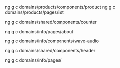 ng g c domains/products/components/product
ng g c domains/products/pages/list

ng g c domains/shared/components/counter

ng g c domains/info/pages/about

ng g c domains/info/components/wave-audio

ng g c domains/shared/components/header

ng g c domains/info/pages/

